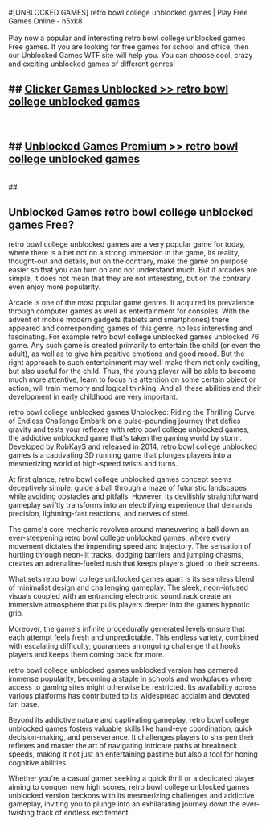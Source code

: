 #[UNBLOCKED GAMES] retro bowl college unblocked games | Play Free Games Online - n5xk8 <br>
<br>
Play now a popular and interesting retro bowl college unblocked games Free games. If you are looking for free games for school and office, then our Unblocked Games WTF site will help you. You can choose cool, crazy and exciting unblocked games of different genres!


## ##  [Clicker Games Unblocked >> retro bowl college unblocked games](http://freeplayer.one?title=retro_bowl_college_unblocked_games&ref=22)
  <br>

##  ## [Unblocked Games Premium >> retro bowl college unblocked games](http://freeplayer.one?title=retro_bowl_college_unblocked_games&ref=22)
  <br>
  ##



## Unblocked Games retro bowl college unblocked games Free?

retro bowl college unblocked games are a very popular game for today, where there is a bet not on a strong immersion in the game, its reality, thought-out and details, but on the contrary, make the game on purpose easier so that you can turn on and not understand much. But if arcades are simple, it does not mean that they are not interesting, but on the contrary even enjoy more popularity.

Arcade is one of the most popular game genres. It acquired its prevalence through computer games as well as entertainment for consoles. With the advent of mobile modern gadgets (tablets and smartphones) there appeared and corresponding games of this genre, no less interesting and fascinating. For example retro bowl college unblocked games unblocked 76 game. Any such game is created primarily to entertain the child (or even the adult), as well as to give him positive emotions and good mood. But the right approach to such entertainment may well make them not only exciting, but also useful for the child. Thus, the young player will be able to become much more attentive, learn to focus his attention on some certain object or action, will train memory and logical thinking. And all these abilities and their development in early childhood are very important.

retro bowl college unblocked games Unblocked: Riding the Thrilling Curve of Endless Challenge
Embark on a pulse-pounding journey that defies gravity and tests your reflexes with retro bowl college unblocked games, the addictive unblocked game that's taken the gaming world by storm. Developed by RobKayS and released in 2014, retro bowl college unblocked games is a captivating 3D running game that plunges players into a mesmerizing world of high-speed twists and turns.

At first glance, retro bowl college unblocked games concept seems deceptively simple: guide a ball through a maze of futuristic landscapes while avoiding obstacles and pitfalls. However, its devilishly straightforward gameplay swiftly transforms into an electrifying experience that demands precision, lightning-fast reactions, and nerves of steel.

The game's core mechanic revolves around maneuvering a ball down an ever-steepening retro bowl college unblocked games, where every movement dictates the impending speed and trajectory. The sensation of hurtling through neon-lit tracks, dodging barriers and jumping chasms, creates an adrenaline-fueled rush that keeps players glued to their screens.

What sets retro bowl college unblocked games apart is its seamless blend of minimalist design and challenging gameplay. The sleek, neon-infused visuals coupled with an entrancing electronic soundtrack create an immersive atmosphere that pulls players deeper into the games hypnotic grip.

Moreover, the game's infinite procedurally generated levels ensure that each attempt feels fresh and unpredictable. This endless variety, combined with escalating difficulty, guarantees an ongoing challenge that hooks players and keeps them coming back for more.

retro bowl college unblocked games unblocked version has garnered immense popularity, becoming a staple in schools and workplaces where access to gaming sites might otherwise be restricted. Its availability across various platforms has contributed to its widespread acclaim and devoted fan base.

Beyond its addictive nature and captivating gameplay, retro bowl college unblocked games fosters valuable skills like hand-eye coordination, quick decision-making, and perseverance. It challenges players to sharpen their reflexes and master the art of navigating intricate paths at breakneck speeds, making it not just an entertaining pastime but also a tool for honing cognitive abilities.

Whether you're a casual gamer seeking a quick thrill or a dedicated player aiming to conquer new high scores, retro bowl college unblocked games unblocked version beckons with its mesmerizing challenges and addictive gameplay, inviting you to plunge into an exhilarating journey down the ever-twisting track of endless excitement.
